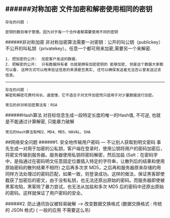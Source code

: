 ######对称加密
	文件加密和解密使用相同的密钥
---
	存在的问题 :
	
	密钥的数目难于管理。因为对于每一个合作者都需要使用不同的密钥
######非对称加密
	非对称加密算法需要一对密钥：公开的叫公钥（publickey）不公开的叫私钥（privatekey）。任意一个都可用来加密,需要另一个来解密.
	
	1. 把加密的公开:  加密客户发送的数据.
	2. 把解密的公开:  只有数据持有者 也就是拥有加密密钥的 能够加密, 但是这个数据大家都可以看. 这种方式可以用来验证信息的来源是否真实, 还可以确保发送者无法否认曾发送过该信息。
---	
	存在的问题 :
	解密和解密花费时间长、速度慢，它不适合于对文件加密而只适用于对少量数据进行加密。 
	
	常见的非对称加密算法有：RSA
######Hash算法
	对目标信息生成一段特定长度的唯一的Hash值, 不可逆, 也就是不能通过计算解密, 只能暴力破解

	常见的Hash算法有MD2、MD4、MD5、HAVAL、SHA 
	
##网络安全问题
######1. 安全地传输用户密码   — 不让别人获取到明文密码
    事先生成一对用于加密的公私钥，客户端在登录时，使用公钥将用户的密码加密后，将密文传输到服务器。服务器使用私钥将密码解密，然后加盐 (Salt：在密码学中，是指通过在密码明文任意固定位置插入特定的字符串，让散列后的结果和使用原始密码的散列结果不相符) 之后再多次求 MD5，之后再和服务器原来存储的用同样方法处理过的密码匹配，如果一致，则登录成功。这样的做法，保证黑客即使截获了加密后的密文，由于没有私钥，也无法还原出原始的密码。而服务器即使被黑客攻陷，黑客除了暴力尝试，也无法从加盐和多次 MD5 后的密码中还原出原始的密码。这样就保证了用户密码的安全。
    
######2. 防止通讯协议被轻易破解 —> 改变数据交换格式 (数据交换格式 : 传统的 JSON 格式)
	( 一般的应用 不需要这么吊)